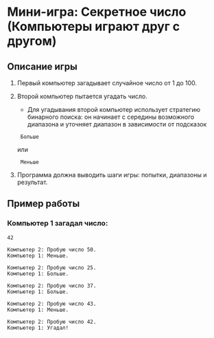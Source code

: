 # Мини-игра: Секретное число (Компьютеры играют друг с другом)

## Описание игры 
1. Первый компьютер загадывает случайное число от 1 до 100.
2. Второй компьютер пытается угадать число.
     - Для угадывания второй компьютер использует стратегию бинарного поиска: он начинает с середины возможного диапазона и уточняет диапазон в зависимости от подсказок 

     ```
      Больше 
     ```
      или 
     ```
      Меньше 
     ```
3. Программа должна выводить шаги игры: попытки, диапазоны и результат.

## Пример работы
### Компьютер 1 загадал число: 
 
```
42
```

```
Компьютер 2: Пробую число 50.
Компьютер 1: Меньше.

Компьютер 2: Пробую число 25.
Компьютер 1: Больше.

Компьютер 2: Пробую число 37.
Компьютер 1: Больше.

Компьютер 2: Пробую число 43.
Компьютер 1: Меньше.

Компьютер 2: Пробую число 42.
Компьютер 1: Угадал!
```